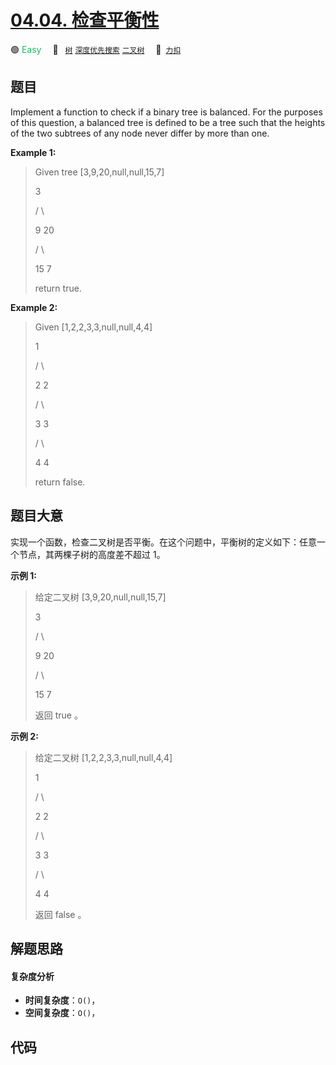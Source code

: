# [04.04. 检查平衡性](https://2xiao.github.io/leetcode-js/interview/i_04.04.html)

🟢 <font color=#15bd66>Easy</font>&emsp; 🔖&ensp; [`树`](/tag/tree.md) [`深度优先搜索`](/tag/depth-first-search.md) [`二叉树`](/tag/binary-tree.md)&emsp; 🔗&ensp;[`力扣`](https://leetcode.cn/problems/check-balance-lcci)

## 题目

Implement a function to check if a binary tree is balanced. For the purposes
of this question, a balanced tree is defined to be a tree such that the
heights of the two subtrees of any node never differ by more than one.

  
**Example 1:**

> 
> 
> 
> 
> 
> Given tree [3,9,20,null,null,15,7]
> 
> > 
> 3
> 
>    / \
> 
>   9  20
> 
> > 
> /  \
> 
>    15   7
> 
> return true.

**Example 2:**

> 
> 
> 
> 
> 
> Given [1,2,2,3,3,null,null,4,4]
> 
> > 
>   1
> 
> > 
>  / \
> 
> > 
> 2   2
> 
>    / \
> 
>   3   3
> 
>  / \
> 
> 4   4
> 
> return false.




## 题目大意

实现一个函数，检查二叉树是否平衡。在这个问题中，平衡树的定义如下：任意一个节点，其两棵子树的高度差不超过 1。

  
**示例 1:**

> 
> 
> 
> 
> 
> 给定二叉树 [3,9,20,null,null,15,7]  
> 
> > 
> 3  
> 
>    / \  
> 
>   9  20  
> 
> > 
> /  \  
> 
>    15   7  
> 
> 返回 true 。

**示例 2:**  

> 
> 
> 
> 
> 
> 给定二叉树 [1,2,2,3,3,null,null,4,4]  
> 
> > 
>   1  
> 
> > 
>  / \  
> 
> > 
> 2   2  
> 
>    / \  
> 
>   3   3  
> 
>  / \  
> 
> 4   4  
> 
> 返回 false 。


## 解题思路

#### 复杂度分析

- **时间复杂度**：`O()`，
- **空间复杂度**：`O()`，

## 代码

```javascript

```
